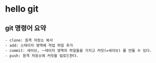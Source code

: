 # hello git

## git 명령어 요약

    - clone: 원격 저장소 복사
    - add: 스테이지 영역에 작업 파일 추가
    - commit: 세이브, ㅡ테이지 영역의 파일들을 가지고 커밋(=세이브) 를 만들 수 있다.
    - push: 원격 저장소에 커밋을 업로드한다.